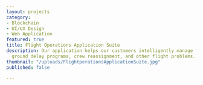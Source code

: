 ```yaml
---
layout: projects
category:
- Blockchain
- UI/UX Design
- Web Application
featured: true
title: Flight Operations Application Suite
description: Our application helps our customers intelligently manage flight delays/diversions/cancellations,
  ground delay programs, crew reassignment, and other flight problems.
thumbnail: "/uploads/FlightperationsApplicationSuite.jpg"
published: false

---
```

